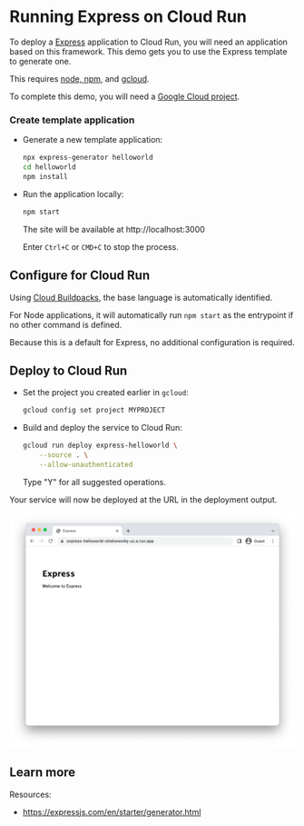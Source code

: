 # Running Express on Cloud Run

To deploy a [Express](https://expressjs.com/) application to Cloud Run, you will need an application
based on this framework. This demo gets you to use the Express template to generate one. 

This requires [node, npm](https://cloud.google.com/nodejs/docs/setup), and [gcloud](https://cloud.google.com/sdk/docs/install).



To complete this demo, you will need a [Google Cloud project](https://cloud.google.com/resource-manager/docs/creating-managing-projects#creating_a_project). 


### Create template application


* Generate a new template application: 

    ```bash
    npx express-generator helloworld
    cd helloworld
    npm install

    ```

    
    




* Run the application locally:

    ```bash
    npm start
    ```

    The site will be available at http://localhost:3000

    Enter `Ctrl+C` or `CMD+C` to stop the process.


## Configure for Cloud Run

Using [Cloud Buildpacks](https://github.com/GoogleCloudPlatform/buildpacks), 
the base language is automatically identified.




For Node applications, it will automatically run `npm start` as the entrypoint if no other command is defined. 


Because this is a default for Express, no additional configuration is required.










## Deploy to Cloud Run

* Set the project you created earlier in `gcloud`: 

    ```bash
    gcloud config set project MYPROJECT
    ```

* Build and deploy the service to Cloud Run: 

    ```bash
    gcloud run deploy express-helloworld \
        --source . \
        --allow-unauthenticated 
    ```

    Type "Y" for all suggested operations.


Your service will now be deployed at the URL in the deployment output.

![Example Express deployment](example.png)





## Learn more

Resources: 

- https://expressjs.com/en/starter/generator.html
